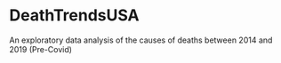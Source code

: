 # DeathTrendsUSA
An exploratory data analysis of the causes of deaths between 2014 and 2019 (Pre-Covid)
